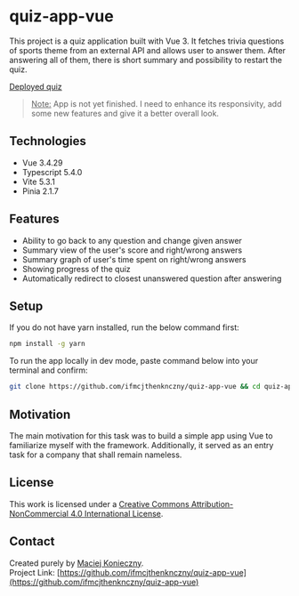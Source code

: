 # quiz-app-vue

This project is a quiz application built with Vue 3. It fetches trivia questions of sports theme from an external API and allows user to answer them. After answering all of them, there is short summary and possibility to restart the quiz.

[Deployed quiz](https://quiz-app-vue-rho.vercel.app/)  

> <ins>Note:</ins> App is not yet finished. I need to enhance its responsivity, add some new features and give it a better overall look.

## Technologies

- Vue 3.4.29
- Typescript 5.4.0
- Vite 5.3.1
- Pinia 2.1.7

## Features

- Ability to go back to any question and change given answer
- Summary view of the user's score and right/wrong answers
- Summary graph of user's time spent on right/wrong answers
- Showing progress of the quiz
- Automatically redirect to closest unanswered question after answering

## Setup

If you do not have yarn installed, run the below command first:
```bash
npm install -g yarn
```

To run the app locally in dev mode, paste command below into your terminal and confirm:
```bash
git clone https://github.com/ifmcjthenknczny/quiz-app-vue && cd quiz-app-vue && yarn install && yarn dev
```

## Motivation

The main motivation for this task was to build a simple app using Vue to familiarize myself with the framework. Additionally, it served as an entry task for a company that shall remain nameless.

## License

This work is licensed under a [Creative Commons Attribution-NonCommercial 4.0 International License](https://creativecommons.org/licenses/by-nc/4.0/).

## Contact

Created purely by [Maciej Konieczny](https://github.com/ifmcjthenknczny).  
Project Link: [https://github.com/ifmcjthenknczny/quiz-app-vue](https://github.com/ifmcjthenknczny/quiz-app-vue)
